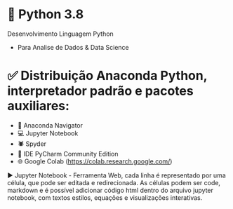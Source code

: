 # 🐍 Python 3.8
Desenvolvimento Linguagem Python
- Para Analise de Dados & Data Science

# ✅ Distribuição Anaconda Python, interpretador padrão e pacotes auxiliares:
- 🐍 Anaconda Navigator
- 💻 Jupyter Notebook
- 🕷 Spyder
- 🚩 IDE PyCharm Community Edition
- 🌐 Google Colab (https://colab.research.google.com/)

▶ Jupyter Notebook - Ferramenta Web, cada linha é representado por uma célula, que pode ser editada e redirecionada. As células podem ser code, markdown e é possível adicionar código html dentro do arquivo jupyter notebook, com textos estilos, equações e visualizações interativas.
